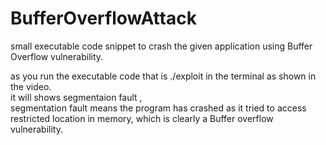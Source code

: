 # BufferOverflowAttack
small executable code snippet to crash the given application using Buffer Overflow vulnerability.

as you run the executable code that is ./exploit in the terminal as shown in the video.<br>
it will shows segmentaion fault ,<br>
segmentation fault means the program has crashed as it tried to access restricted location in memory, which is clearly a Buffer overflow vulnerability.
